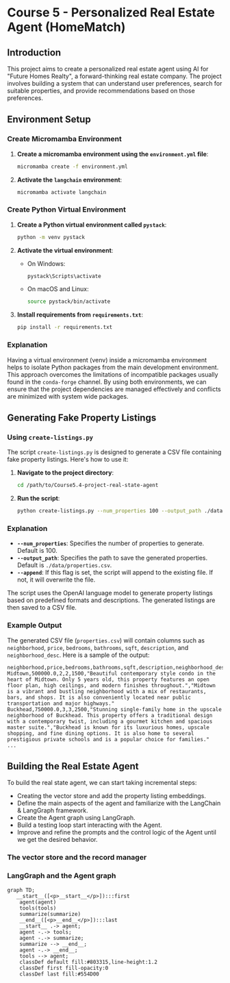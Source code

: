 # Course 5 - Personalized Real Estate Agent (HomeMatch)

## Introduction

This project aims to create a personalized real estate agent using AI for "Future Homes Realty", a forward-thinking real estate company. The project involves building a system that can understand user preferences, search for suitable properties, and provide recommendations based on those preferences.

## Environment Setup

### Create Micromamba Environment

1. **Create a micromamba environment using the `environment.yml` file**:
   ```sh
   micromamba create -f environment.yml
   ```

2. **Activate the `langchain` environment**:
   ```sh
   micromamba activate langchain
   ```

### Create Python Virtual Environment

1. **Create a Python virtual environment called `pystack`**:
   ```sh
   python -m venv pystack
   ```

2. **Activate the virtual environment**:
   - On Windows:
     ```sh
     pystack\Scripts\activate
     ```
   - On macOS and Linux:
     ```sh
     source pystack/bin/activate
     ```

3. **Install requirements from `requirements.txt`**:
   ```sh
   pip install -r requirements.txt
   ```

### Explanation

Having a virtual environment (venv) inside a micromamba environment helps to isolate Python packages from the main development environment. This approach overcomes the limitations of incompatible packages usually found in the `conda-forge` channel. By using both environments, we can ensure that the project dependencies are managed effectively and conflicts are minimized with system wide packages.

## Generating Fake Property Listings

### Using `create-listings.py`

The script `create-listings.py` is designed to generate a CSV file containing fake property listings. Here's how to use it:

1. **Navigate to the project directory**:
   ```sh
   cd /path/to/Course5.4-project-real-state-agent
   ```

2. **Run the script**:
   ```sh
   python create-listings.py --num_properties 100 --output_path ./data/properties.csv --append
   ```

### Explanation

- **`--num_properties`**: Specifies the number of properties to generate. Default is 100.
- **`--output_path`**: Specifies the path to save the generated properties. Default is `./data/properties.csv`.
- **`--append`**: If this flag is set, the script will append to the existing file. If not, it will overwrite the file.

The script uses the OpenAI language model to generate property listings based on predefined formats and descriptions. The generated listings are then saved to a CSV file.

### Example Output

The generated CSV file (`properties.csv`) will contain columns such as `neighborhood`, `price`, `bedrooms`, `bathrooms`, `sqft`, `description`, and `neighborhood_desc`. Here is a sample of the output:

```csv
neighborhood,price,bedrooms,bathrooms,sqft,description,neighborhood_desc
Midtown,500000.0,2,2,1500,"Beautiful contemporary style condo in the heart of Midtown. Only 5 years old, this property features an open floor plan, high ceilings, and modern finishes throughout.","Midtown is a vibrant and bustling neighborhood with a mix of restaurants, bars, and shops. It is also conveniently located near public transportation and major highways."
Buckhead,750000.0,3,3,2500,"Stunning single-family home in the upscale neighborhood of Buckhead. This property offers a traditional design with a contemporary twist, including a gourmet kitchen and spacious master suite.","Buckhead is known for its luxurious homes, upscale shopping, and fine dining options. It is also home to several prestigious private schools and is a popular choice for families."
...
```

## Building the Real Estate Agent

To build the real state agent, we can start taking incremental steps:

- Creating the vector store and add the property listing embeddings.
- Define the main aspects of the agent and familiarize with the LangChain & LangGraph framework.
- Create the Agent graph using LangGraph.
- Build a testing loop start interacting with the Agent.
- Improve and refine the prompts and the control logic of the Agent until we get the desired behavior.

### The vector store and the record manager



### LangGraph and the Agent graph

```mermaid
graph TD;
   __start__([<p>__start__</p>]):::first
    agent(agent)
    tools(tools)
    summarize(summarize)
    __end__([<p>__end__</p>]):::last
    __start__ .-> agent;
    agent -.-> tools;
    agent -.-> summarize;
    summarize --> __end__;
    agent -.-> __end__;
    tools --> agent;
    classDef default fill:#803315,line-height:1.2
    classDef first fill-opacity:0
    classDef last fill:#554D00
```
